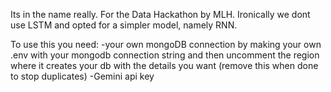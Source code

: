 Its in the name really.
For the Data Hackathon by MLH.
Ironically we dont use LSTM and opted for a simpler model,
namely RNN.

To use this you need:
-your own mongoDB connection by making your own .env with your mongodb connection string and then uncomment
the region where it creates your db with the details you want (remove this when done to stop duplicates)
-Gemini api key